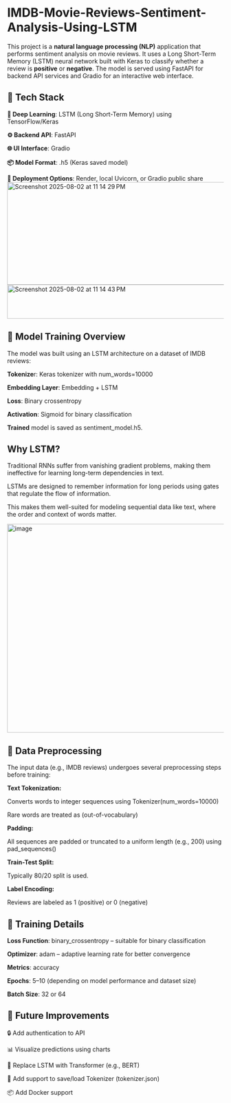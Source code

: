 # IMDB-Movie-Reviews-Sentiment-Analysis-Using-LSTM


This project is a **natural language processing (NLP)** application that performs sentiment analysis on movie reviews. It uses a Long Short-Term Memory (LSTM) neural network built with Keras to classify whether a review is **positive** or **negative**. The model is served using FastAPI for backend API services and Gradio for an interactive web interface.

## 🔧  Tech Stack

**🧠 Deep Learning**: LSTM (Long Short-Term Memory) using TensorFlow/Keras

**⚙️ Backend API**: FastAPI

**🌐 UI Interface**: Gradio

**📦 Model Format**: .h5 (Keras saved model)

**🚀 Deployment Options**: Render, local Uvicorn, or Gradio public share
<img width="1460" height="238" alt="Screenshot 2025-08-02 at 11 14 29 PM" src="https://github.com/user-attachments/assets/d032b1d8-8840-4bd0-9193-1bc29b063056" />
                           <img width="768" height="79" alt="Screenshot 2025-08-02 at 11 14 43 PM" src="https://github.com/user-attachments/assets/21e0bf7c-bc6b-4412-8588-b12ff8dfbdb7" />




## 🔁 Model Training Overview
The model was built using an LSTM architecture on a dataset of IMDB reviews:

**Tokenize**r: Keras tokenizer with num_words=10000

**Embedding Layer**: Embedding + LSTM

**Loss**: Binary crossentropy

**Activation**: Sigmoid for binary classification

**Trained** model is saved as sentiment_model.h5.


## Why LSTM?
Traditional RNNs suffer from vanishing gradient problems, making them ineffective for learning long-term dependencies in text.

LSTMs are designed to remember information for long periods using gates that regulate the flow of information.

This makes them well-suited for modeling sequential data like text, where the order and context of words matter.

<img width="888" height="484" alt="image" src="https://github.com/user-attachments/assets/6ad924cf-ec1f-41a9-b9c9-43249da28b55" />

## 🧹 Data Preprocessing
The input data (e.g., IMDB reviews) undergoes several preprocessing steps before training:

**Text Tokenization:**

Converts words to integer sequences using Tokenizer(num_words=10000)

Rare words are treated as <OOV> (out-of-vocabulary)

**Padding:**

All sequences are padded or truncated to a uniform length (e.g., 200) using pad_sequences()

**Train-Test Split:**

Typically 80/20 split is used.

**Label Encoding:**

Reviews are labeled as 1 (positive) or 0 (negative)

## 🔬 Training Details

**Loss Function**: binary_crossentropy – suitable for binary classification

**Optimizer**: adam – adaptive learning rate for better convergence

**Metrics**: accuracy

**Epochs**: 5–10 (depending on model performance and dataset size)

**Batch Size**: 32 or 64

## 📝 Future Improvements
🔒 Add authentication to API

📊 Visualize predictions using charts

🧠 Replace LSTM with Transformer (e.g., BERT)

💾 Add support to save/load Tokenizer (tokenizer.json)

📦 Add Docker support


